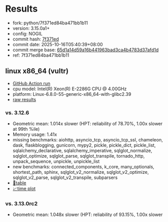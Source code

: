 # Results

- fork: python/7f371ed84ba471bb1b11
- version: 3.15.0a1+
- config: NOGIL
- commit hash: [7f371ed](https://github.com/python/cpython/commit/7f371ed)
- commit date: 2025-10-16T05:40:39+08:00
- commit merge base: [65d1a14d59a16b441963bad3ca4b4783d37afd1d](https://github.com/python/cpython/commit/65d1a14d59a16b441963bad3ca4b4783d37afd1d)
- ref: 7f371ed84ba471bb1b11

## linux x86_64 (vultr)

- [GitHub Action run](https://github.com/facebookexperimental/free-threading-benchmarking/actions/runs/18546420799)
- cpu model: Intel(R) Xeon(R) E-2286G CPU @ 4.00GHz
- platform: Linux-6.8.0-55-generic-x86_64-with-glibc2.39
- [raw results](bm-20251016-vultr-x86_64-python-7f371ed84ba471bb1b11-3.15.0a1%2B-7f371ed.json)

### vs. 3.12.6

- Geometric mean: 1.014x slower (HPT: reliability of 78.70%, 1.00x slower at 99th %ile)
- Memory usage: 1.41x
- missing benchmarks: aiohttp, asyncio_tcp, asyncio_tcp_ssl, chameleon, dask, flaskblogging, gunicorn, mypy2, pickle, pickle_dict, pickle_list, sqlalchemy_declarative, sqlalchemy_imperative, sqlglot_normalize, sqlglot_optimize, sqlglot_parse, sqlglot_transpile, tornado_http, unpack_sequence, unpickle, unpickle_list
- new benchmarks: connected_components, k_core, many_optionals, shortest_path, sphinx, sqlglot_v2_normalize, sqlglot_v2_optimize, sqlglot_v2_parse, sqlglot_v2_transpile, subparsers
- [📄table](bm-20251016-vultr-x86_64-python-7f371ed84ba471bb1b11-3.15.0a1%2B-7f371ed-vs-3.12.6.md)
- [📈time plot](bm-20251016-vultr-x86_64-python-7f371ed84ba471bb1b11-3.15.0a1%2B-7f371ed-vs-3.12.6.svg)

### vs. 3.13.0rc2

- Geometric mean: 1.048x slower (HPT: reliability of 93.15%, 1.00x slower at 99th %ile)
- Memory usage: 1.39x
- missing benchmarks: aiohttp, asyncio_tcp, asyncio_tcp_ssl, chameleon, dask, flaskblogging, gunicorn, pickle, pickle_dict, pickle_list, sqlglot_normalize, sqlglot_optimize, sqlglot_parse, sqlglot_transpile, tornado_http, unpack_sequence, unpickle, unpickle_list
- new benchmarks: connected_components, k_core, many_optionals, shortest_path, sphinx, sqlglot_v2_normalize, sqlglot_v2_optimize, sqlglot_v2_parse, sqlglot_v2_transpile, subparsers
- [📄table](bm-20251016-vultr-x86_64-python-7f371ed84ba471bb1b11-3.15.0a1%2B-7f371ed-vs-3.13.0rc2.md)
- [📈time plot](bm-20251016-vultr-x86_64-python-7f371ed84ba471bb1b11-3.15.0a1%2B-7f371ed-vs-3.13.0rc2.svg)

### vs. base

- Geometric mean: 1.087x slower (HPT: reliability of 100.00%, 1.07x slower at 99th %ile)
- Memory usage: 1.21x
- [🧠memory plot](bm-20251016-vultr-x86_64-python-7f371ed84ba471bb1b11-3.15.0a1%2B-7f371ed-vs-base-mem.svg)
- [📄table](bm-20251016-vultr-x86_64-python-7f371ed84ba471bb1b11-3.15.0a1%2B-7f371ed-vs-base.md)
- [📈time plot](bm-20251016-vultr-x86_64-python-7f371ed84ba471bb1b11-3.15.0a1%2B-7f371ed-vs-base.svg)

## darwin arm64 (macm4pro)

- [GitHub Action run](https://github.com/facebookexperimental/free-threading-benchmarking/actions/runs/18546420799)
- cpu model: missing
- platform: macOS-26.0.1-arm64-arm-64bit-Mach-O
- [raw results](bm-20251016-macm4pro-arm64-python-7f371ed84ba471bb1b11-3.15.0a1%2B-7f371ed.json)

### vs. 3.12.6

- Geometric mean: 1.086x faster (HPT: reliability of 96.91%, 1.00x faster at 99th %ile)
- Memory usage: 1.34x
- missing benchmarks: chameleon, djangocms, gevent_hub, sqlalchemy_declarative, sqlalchemy_imperative, sqlglot_normalize, sqlglot_optimize, sqlglot_parse, sqlglot_transpile, tornado_http
- new benchmarks: sqlglot_v2_normalize, sqlglot_v2_optimize, sqlglot_v2_parse, sqlglot_v2_transpile
- [📄table](bm-20251016-macm4pro-arm64-python-7f371ed84ba471bb1b11-3.15.0a1%2B-7f371ed-vs-3.12.6.md)
- [📈time plot](bm-20251016-macm4pro-arm64-python-7f371ed84ba471bb1b11-3.15.0a1%2B-7f371ed-vs-3.12.6.svg)

### vs. 3.13.0rc2

- Geometric mean: 1.008x faster (HPT: reliability of 64.61%, 1.00x slower at 99th %ile)
- Memory usage: 1.30x
- missing benchmarks: chameleon, djangocms, gevent_hub, sqlalchemy_declarative, sqlalchemy_imperative, sqlglot_normalize, sqlglot_optimize, sqlglot_parse, sqlglot_transpile, tornado_http
- new benchmarks: sqlglot_v2_normalize, sqlglot_v2_optimize, sqlglot_v2_parse, sqlglot_v2_transpile
- [📄table](bm-20251016-macm4pro-arm64-python-7f371ed84ba471bb1b11-3.15.0a1%2B-7f371ed-vs-3.13.0rc2.md)
- [📈time plot](bm-20251016-macm4pro-arm64-python-7f371ed84ba471bb1b11-3.15.0a1%2B-7f371ed-vs-3.13.0rc2.svg)

### vs. base

- Geometric mean: 1.033x slower (HPT: reliability of 99.53%, 1.00x slower at 99th %ile)
- Memory usage: 1.14x
- [🧠memory plot](bm-20251016-macm4pro-arm64-python-7f371ed84ba471bb1b11-3.15.0a1%2B-7f371ed-vs-base-mem.svg)
- [📄table](bm-20251016-macm4pro-arm64-python-7f371ed84ba471bb1b11-3.15.0a1%2B-7f371ed-vs-base.md)
- [📈time plot](bm-20251016-macm4pro-arm64-python-7f371ed84ba471bb1b11-3.15.0a1%2B-7f371ed-vs-base.svg)

